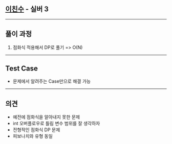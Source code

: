 ## [이친수](https://www.acmicpc.net/problem/2193) - 실버 3

---

## 풀이 과정
1. 점화식 적용해서 DP로 풀기 => O(N)

---

## Test Case
- 문제에서 알려주는 Case만으로 해결 가능

---

## 의견
- 예전에 점화식을 알아내지 못한 문제
- int 오버플로우로 틀림 변수 범위를 잘 생각하자
- 전형적인 점화식 DP 문제
- 피보나치와 유형 동일